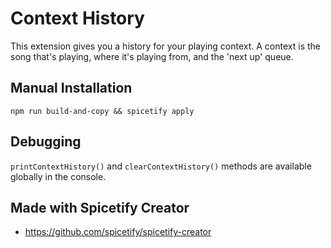 # Context History

This extension gives you a history for your playing context. A context is the song that's playing, where it's playing from, and the 'next up' queue.

## Manual Installation

```
npm run build-and-copy && spicetify apply
```

## Debugging

`printContextHistory()` and `clearContextHistory()` methods are available globally in the console.

## Made with Spicetify Creator

-   https://github.com/spicetify/spicetify-creator
